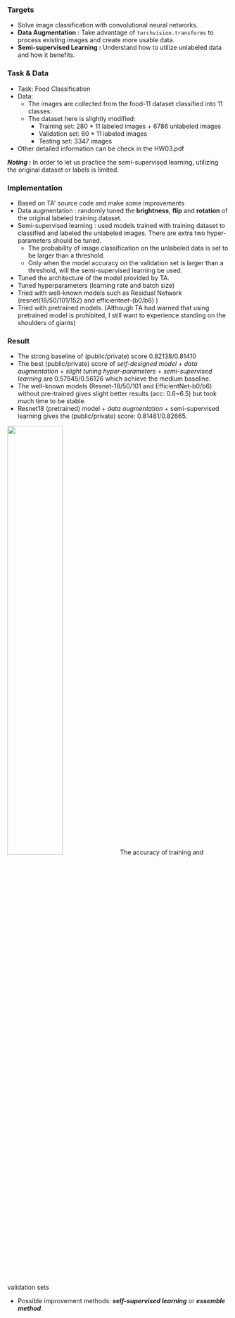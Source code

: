 ### Targets
  * Solve image classification with convolutional neural networks.
  * **Data Augmentation :** Take advantage of `torchvision.transforms` to process existing images and create more usable data.
  * **Semi-supervised Learning :** Understand how to utilize unlabeled data and how it benefits.
### Task & Data
* Task: Food Classification
* Data:
    * The images are collected from the food-11 dataset classified into 11 classes.
    * The dataset here is slightly modified:
        * Training set: 280 * 11 labeled images + 6786 unlabeled images
        * Validation set: 60 * 11 labeled images
        * Testing set: 3347 images
* Other detailed information can be check in the HW03.pdf
      
***Noting :*** In order to let us practice the semi-supervised learning, utilizing the original dataset or labels is limited.

### Implementation
* Based on TA' source code and make some improvements
* Data augmentation : randomly tuned the **brightness**, **flip** and **rotation** of the original labeled training dataset.
* Semi-supervised learning : used models trained with training dataset to classified and labeled the unlabeled images. There are extra two hyper-parameters should be tuned. 
    * The probability of image classification on the unlabeled data  is set to be larger than a threshold.
    * Only when the model accuracy on the validation set is larger than a threshold, will the semi-supervised learning be used.
* Tuned the architecture of the model provided by TA.
* Tuned hyperparameters (learning rate and batch size)
* Tried with well-known models such as Residual Network (resnet(18/50/101/152) and efficientnet-(b0/b6) )
* Tried with pretrained models. (Although TA had warned that using pretrained model is prohibited, I still want to experience standing on the shoulders of giants)

### Result
* The strong baseline of (public/private) score 0.82138/0.81410
* The best (public/private) score of *self-designed model* + *data augmentation* + *slight tuning hyper-parameters* + *semi-supervised learning* are 0.57945/0.56126 which achieve the medium baseline.
* The well-known models (Resnet-18/50/101 and EfficientNet-b0/b6) without pre-trained gives slight better results (acc: 0.6~6.5) but took much time to be stable.
* Resnet18 (pretrained) model + *data augmentation* + semi-supervised learning gives the (public/private) score: 0.81481/0.82665.

<img src="https://i.imgur.com/2geeRrr.png" width=50%>
              The accuracy of training and validation sets

* Possible improvement methods: ***self-supervised learning*** or ***essemble method***. 
